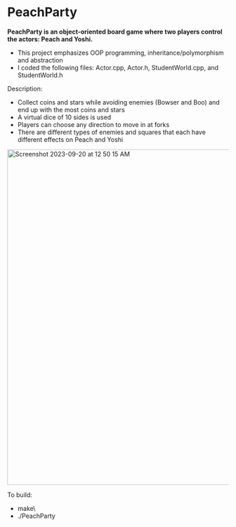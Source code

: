 # PeachParty

__PeachParty is an object-oriented board game where two players control the actors: Peach and Yoshi.__
* This project emphasizes OOP programming, inheritance/polymorphism and abstraction
* I coded the following files: Actor.cpp, Actor.h, StudentWorld.cpp, and StudentWorld.h

Description:
* Collect coins and stars while avoiding enemies (Bowser and Boo) and end up with the most coins and stars
* A virtual dice of 10 sides is used
* Players can choose any direction to move in at forks
* There are different types of enemies and squares that each have different effects on Peach and Yoshi

<img width="765" alt="Screenshot 2023-09-20 at 12 50 15 AM" src="https://github.com/josephhu7/PeachParty/assets/108597065/ec7cb94b-7fae-4b78-aa6a-0f5ca1d4cf38">

To build:
* make\
* ./PeachParty
